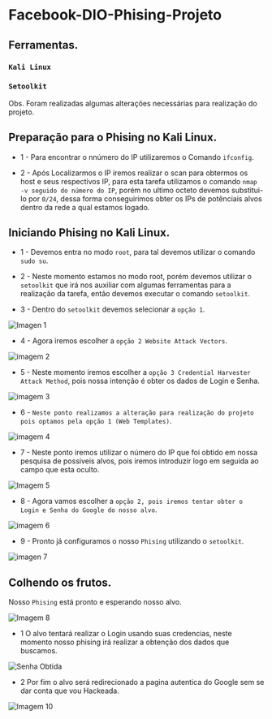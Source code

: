 # Facebook-DIO-Phising-Projeto
## Ferramentas.
###   ```Kali Linux```
###   ```Setoolkit```
Obs. Foram realizadas algumas alterações necessárias para realização do projeto.

## Preparação para o Phising no Kali Linux.

- 1 - Para encontrar o nnúmero do IP utilizaremos o Comando ```ifconfig```. 
 
- 2 - Após Localizarmos o IP iremos realizar o scan para obtermos os host e seus respectivos IP, para esta tarefa utilizamos o  comando 
    ```nmap -v seguido do número do IP```, porém no ultimo octeto devemos substitui-lo por ```0/24```, dessa forma conseguirimos obter os IPs de potênciais alvos 
 dentro da rede a qual estamos logado.

## Iniciando Phising no Kali Linux.

- 1 - Devemos entra no modo ```root```, para tal devemos utilizar o comando ```sudo su```.
 
- 2 - Neste momento estamos no modo root, porém devemos utilizar o ```setoolkit``` que irá nos auxiliar com algumas ferramentas para a realização da 
 tarefa, então devemos executar o comando ```setoolkit```.
 
- 3 - Dentro do ```setoolkit``` devemos selecionar a ```opção 1```.

![Imagen 1](https://github.com/elvys-santos/Facebook-DIO-Phising-Projeto/assets/110802178/4856f372-092f-48ff-825e-2296979bb0d6)

- 4 - Agora iremos escolher a ```opção 2 Website Attack Vectors```.

![imagem 2](https://github.com/elvys-santos/Facebook-DIO-Phising-Projeto/assets/110802178/8c26176d-da37-444a-a8fb-7cceee3f0911)

- 5 - Neste momento iremos escolher a ```opção 3 Credential Harvester Attack Method```, pois nossa intenção é obter os dados de Login e Senha.

![imagem 3](https://github.com/elvys-santos/Facebook-DIO-Phising-Projeto/assets/110802178/3239675e-8269-4ae9-9c9f-f067758dd41f)

- 6 - ```Neste ponto realizamos a alteração para realização do projeto pois optamos pela opção 1 (Web Templates)```.

![imagem 4](https://github.com/elvys-santos/Facebook-DIO-Phising-Projeto/assets/110802178/1e552001-8d65-413f-ad37-e4924eb369b7)

- 7 - Neste ponto iremos utilizar o número do IP que foi obtido em nossa pesquisa de possiveis alvos, pois iremos introduzir logo em seguida ao campo que esta oculto.

![Imagem 5](https://github.com/elvys-santos/Facebook-DIO-Phising-Projeto/assets/110802178/1a579aa7-f5ed-48bf-bb81-142766e4cebc)

- 8 - Agora vamos escolher a ```opção 2, pois iremos tentar obter o Login e Senha do Google do nosso alvo```.
 
![imagem 6](https://github.com/elvys-santos/Facebook-DIO-Phising-Projeto/assets/110802178/6650e87d-adc8-4c84-8fef-efe957734dc3)

 - 9 - Pronto já configuramos o nosso ```Phising``` utilizando o ```setoolkit```.

![imagen 7](https://github.com/elvys-santos/Facebook-DIO-Phising-Projeto/assets/110802178/5fd81b79-875f-42bc-bf0a-d7e91e43bc4b)

## Colhendo os frutos.
 Nosso ```Phising``` está pronto e esperando nosso alvo.

![Imagem 8](https://github.com/elvys-santos/Facebook-DIO-Phising-Projeto/assets/110802178/4568d9e6-2fdb-4292-aefe-81d74146ff9d)

- 1 O alvo tentará realizar o Login usando suas credencias, neste momento nosso phising irá realizar a obtenção dos dados que buscamos.
 
![Senha Obtida](https://github.com/elvys-santos/Facebook-DIO-Phising-Projeto/assets/110802178/1d92075b-e86c-4ed1-91ba-d77e3b69eb91)

- 2 Por fim o alvo será redirecionado a pagina autentica do Google sem se dar conta que vou Hackeada.
 
![Imagem 10](https://github.com/elvys-santos/Facebook-DIO-Phising-Projeto/assets/110802178/e73ee8d1-4475-446e-93f7-827b6a6e2008)










